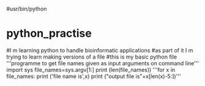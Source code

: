 #usr/bin/python
# python_practise
#I m learning python to handle bioinformatic applications
#as part of it I m trying to learn making versions of a file
#this is my basic python file
'''programme to get file names given as input arguments on command line'''
import sys
file_names=sys.argv[1:]
print (len(file_names))
'''for x in file_names:
	print ('file name is',x)
	print ("output file is"+x[len(x)-5:])'''
